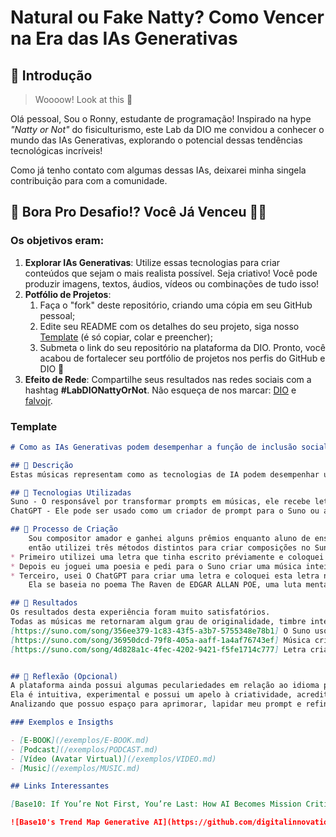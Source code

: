 # Natural ou Fake Natty? Como Vencer na Era das IAs Generativas

## 🚀 Introdução

> Woooow! Look at this 👀

Olá pessoal, Sou o Ronny, estudante de programação! Inspirado na hype _"Natty or Not"_ do fisiculturismo, este Lab da DIO me convidou a conhecer o mundo das IAs Generativas, explorando o potencial dessas tendências tecnológicas incríveis! 

Como já tenho contato com algumas dessas IAs, deixarei minha singela contribuição para com a comunidade.

## 🎯 Bora Pro Desafio!? Você Já Venceu 💪🤓

### Os objetivos eram:

1. **Explorar IAs Generativas**: Utilize essas tecnologias para criar conteúdos que sejam o mais realista possível. Seja criativo! Você pode produzir imagens, textos, áudios, vídeos ou combinações de tudo isso!
1. **Potfólio de Projetos**:
    1. Faça o "fork" deste repositório, criando uma cópia em seu GitHub pessoal;
    2. Edite seu README com os detalhes do seu projeto, siga nosso [Template](#template) (é só copiar, colar e preencher);
    3. Submeta o link do seu repositório na plataforma da DIO. Pronto, você acabou de fortalecer seu portfólio de projetos nos perfis do GitHub e DIO 🚀
1. **Efeito de Rede**: Compartilhe seus resultados nas redes sociais com a hashtag **#LabDIONattyOrNot**. Não esqueça de nos marcar: [DIO](https://www.linkedin.com/school/dio-makethechange) e [falvojr](https://www.linkedin.com/in/falvojr).

### Template

```markdown
# Como as IAs Generativas podem desempenhar a função de inclusão social. 🎼

## 📒 Descrição
Estas músicas representam como as tecnologias de IA podem desempenhar um função social importante e disruptiva no contexto musical.

## 🤖 Tecnologias Utilizadas
Suno - O responsável por transformar prompts em músicas, ele recebe letras inteiras, recebe arquivo de voz, entrega músicas com estilos musicais já consagrados.
ChatGPT - Ele pode ser usado como um criador de prompt para o Suno ou até mesmo criar a própria música com características solicitadas à ele.

## 🧐 Processo de Criação
    Sou compositor amador e ganhei alguns prêmios enquanto aluno de ensino médio por criar canções e poesias,
    então utilizei três métodos distintos para criar composições no Suno.
* Primeiro utilizei uma letra que tinha escrito préviamente e coloquei os estilos e características que queria na música.
* Depois eu joguei uma poesia e pedi para o Suno criar uma música inteira em cima daquela poesia.
* Terceiro, usei O ChatGPT para criar uma letra e coloquei esta letra no Suno para ele criar com ela uma canção.
    Ela se baseia no poema The Raven de EDGAR ALLAN POE, uma luta mental provocada pela perca de um grande amor.

## 🚀 Resultados
Os resultados desta experiência foram muito satisfatórios.
Todas as músicas me retornaram algum grau de originalidade, timbre interessante e praticamente qualquer gosto musical, pode ser satisfeito por essa IA.
[https://suno.com/song/356ee379-1c83-43f5-a3b7-5755348e78b1] O Suno usou a mimha poesia para criar esta música.
[https://suno.com/song/36950dcd-79f8-405a-aaff-1a4af76743ef] Música criada em co-produção com o ChatGPT. Escrevi partes e ele escreveu um complemento.
[https://suno.com/song/4d828a1c-4fec-4202-9421-f5fe1714c777] Letra criada inteiramente por mim e música desenvolvida pelo Suno.


## 💭 Reflexão (Opcional)
A plataforma ainda possui algumas peculariedades em relação ao idioma pt-br, porém é uma ferramenta incrível caso a pessoa entenda a língua inglesa.
Ela é intuitiva, experimental e possui um apelo à criatividade, acredito que seja um bom jeito de incentivar a criativade de um programador, independente de seu nível de skill. 
Analizando que possuo espaço para aprimorar, lapidar meu prompt e refinar alguns estilos, deixarei a música pretendida mais próxima do meu desejo final.

### Exemplos e Insigths

- [E-BOOK](/exemplos/E-BOOK.md)
- [Podcast](/exemplos/PODCAST.md)
- [Vídeo (Avatar Virtual)](/exemplos/VIDEO.md)
- [Music](/exemplos/MUSIC.md)

## Links Interessantes

[Base10: If You’re Not First, You’re Last: How AI Becomes Mission Critical](https://base10.vc/post/generative-ai-mission-critical/)

![Base10's Trend Map Generative AI](https://github.com/digitalinnovationone/lab-natty-or-not/assets/730492/f4df26e8-f8f7-4419-8252-c69d73ea930c)

